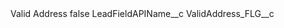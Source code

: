 <?xml version="1.0" encoding="UTF-8"?>
<CustomMetadata xmlns="http://soap.sforce.com/2006/04/metadata" xmlns:xsi="http://www.w3.org/2001/XMLSchema-instance" xmlns:xsd="http://www.w3.org/2001/XMLSchema">
    <label>Valid Address</label>
    <protected>false</protected>
    <values>
        <field>LeadFieldAPIName__c</field>
        <value xsi:type="xsd:string">ValidAddress_FLG__c</value>
    </values>
</CustomMetadata>

